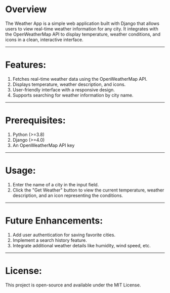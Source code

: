 # Overview

The Weather App is a simple web application built with Django that allows users to view real-time weather information for any city. It integrates with the OpenWeatherMap API to display temperature, weather conditions, and icons in a clean, interactive interface.

---

# Features:

1. Fetches real-time weather data using the OpenWeatherMap API.
2. Displays temperature, weather description, and icons.
3. User-friendly interface with a responsive design.
4. Supports searching for weather information by city name.

---

# Prerequisites:

1. Python (>=3.8)
2. Django (>=4.0)
3. An OpenWeatherMap API key

---
# Usage:

1. Enter the name of a city in the input field.
2. Click the "Get Weather" button to view the current temperature, weather description, and an icon representing the conditions.

---
# Future Enhancements:

1. Add user authentication for saving favorite cities.
2. Implement a search history feature.
3. Integrate additional weather details like humidity, wind speed, etc.

---
# License:

This project is open-source and available under the MIT License.
